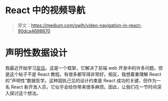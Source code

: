 # React 中的视频导航

> 原文：<https://medium.com/swlh/video-navigation-in-react-90dca4698670>

# 声明性数据设计

我最近开始学习[反应](https://reactjs.org/)。这是一个框架，它解决了前端 web 开发中的许多问题。但是这个帖子不是 React 教程。有很多都写得非常好。相反，我想着重理解 React 的“声明性”数据哲学。这种固执己见的设计约束是 React 成功的关键，但作为一名 React 新开发人员，它似乎会给你带来很多麻烦。因此，让我们花一节时间深入探讨这个想法。